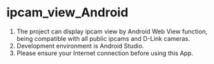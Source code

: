 # ipcam_view_Android

1. The project can display ipcam view by Android Web View function, being compatible with all public ipcams and D-Link cameras.
2. Development environment is Android Studio.
3. Please ensure your Internet connection before using this App.
